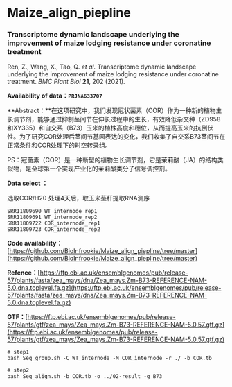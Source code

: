 # Maize_align_piepline
### Transcriptome dynamic landscape underlying the improvement of maize lodging resistance under coronatine treatment

  Ren, Z., Wang, X., Tao, Q. *et al.* Transcriptome dynamic landscape underlying the improvement of maize lodging resistance under coronatine treatment. *BMC Plant Biol* **21**, 202 (2021).

**Availability of data：`PRJNA633707`**

**Abstract：**在这项研究中，我们发现冠状菌素（COR）作为一种新的植物生长调节剂，能够通过抑制茎间节在伸长过程中的生长，有效降低杂交种（ZD958和XY335）和自交系（B73）玉米的植株高度和穗位，从而提高玉米的抗倒伏性。为了研究COR处理后茎间节基因表达的变化，我们收集了自交系B73茎间节在正常条件和COR处理下的时空转录组。

PS：冠菌素（COR）是一种新型的植物生长调节剂，它是茉莉酸（JA）的结构类似物，是全球第一个实现产业化的茉莉酸类分子信号调控剂。

**Data select ：** 

  选取COR/H20 处理4天后，取玉米茎秆提取RNA测序

```Shell
SRR11809690	WT_internode_rep1
SRR11809691	WT_internode_rep2
SRR11809722	COR_internode_rep1
SRR11809723	COR_internode_rep2
```


**Code availability：**[https://github.com/BioInfrookie/Maize_align_piepline/tree/master](https://github.com/BioInfrookie/Maize_align_piepline/tree/master)

**Refence：**[https://ftp.ebi.ac.uk/ensemblgenomes/pub/release-57/plants/fasta/zea_mays/dna/Zea_mays.Zm-B73-REFERENCE-NAM-5.0.dna.toplevel.fa.gz](https://ftp.ebi.ac.uk/ensemblgenomes/pub/release-57/plants/fasta/zea_mays/dna/Zea_mays.Zm-B73-REFERENCE-NAM-5.0.dna.toplevel.fa.gz)

**GTF：**[https://ftp.ebi.ac.uk/ensemblgenomes/pub/release-57/plants/gtf/zea_mays/Zea_mays.Zm-B73-REFERENCE-NAM-5.0.57.gtf.gz](https://ftp.ebi.ac.uk/ensemblgenomes/pub/release-57/plants/gtf/zea_mays/Zea_mays.Zm-B73-REFERENCE-NAM-5.0.57.gtf.gz)

```Shell
# step1
bash Seq_group.sh -C WT_internode -M COR_internode -r ./ -b COR.tb

# step2
bash Seq_align.sh -b COR.tb -o ../02-result -g B73
```


